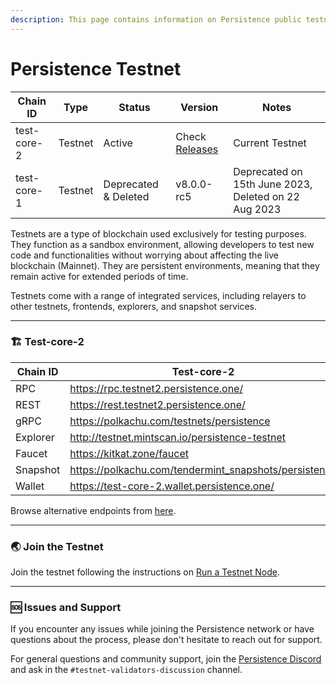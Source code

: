 ```yaml
---
description: This page contains information on Persistence public testnets
---
```


# Persistence Testnet

| Chain ID    | Type    | Status               | Version                                                                      | Notes                                                |
| ----------- | ------- | -------------------- | ---------------------------------------------------------------------------- | ---------------------------------------------------- |
| test-core-2 | Testnet | Active               | Check [Releases](https://github.com/persistenceOne/persistenceCore/releases) | Current Testnet                                      |
| test-core-1 | Testnet | Deprecated & Deleted | v8.0.0-rc5                                                                   | Deprecated on 15th June 2023, Deleted on 22 Aug 2023 |

Testnets are a type of blockchain used exclusively for testing purposes. They function as a sandbox environment, allowing developers to test new code and functionalities without worrying about affecting the live blockchain (Mainnet). They are persistent environments, meaning that they remain active for extended periods of time.

Testnets come with a range of integrated services, including relayers to other testnets, frontends, explorers, and snapshot services.



***

### 🏗️ Test-core-2

<table><thead><tr><th width="182.5">Chain ID</th><th>Test-core-2</th></tr></thead><tbody><tr><td>RPC</td><td><a href="https://rpc.testnet2.persistence.one/">https://rpc.testnet2.persistence.one/</a></td></tr><tr><td>REST</td><td><a href="https://rest.testnet2.persistence.one/">https://rest.testnet2.persistence.one/</a></td></tr><tr><td>gRPC</td><td><a href="https://polkachu.com/testnets/persistence">https://polkachu.com/testnets/persistence</a></td></tr><tr><td>Explorer</td><td><a href="http://testnet.mintscan.io/persistence-testnet">http://testnet.mintscan.io/persistence-testnet</a></td></tr><tr><td>Faucet</td><td><a href="https://kitkat.zone/faucet">https://kitkat.zone/faucet</a></td></tr><tr><td>Snapshot</td><td><a href="https://polkachu.com/tendermint_snapshots/persistence">https://polkachu.com/tendermint_snapshots/persistence</a></td></tr><tr><td>Wallet</td><td><a href="https://test-core-2.wallet.persistence.one/">https://test-core-2.wallet.persistence.one/</a></td></tr></tbody></table>

Browse alternative endpoints from [here](public-infrastructure.md).

***

### 🌏 Join the Testnet

Join the testnet following the instructions on [Run a Testnet Node](../nodes-and-endpoints/join-testnet.md).

***

### 🆘 Issues and Support

If you encounter any issues while joining the Persistence network or have questions about the process, please don't hesitate to reach out for support.

For general questions and community support, join the [Persistence Discord](https://discord.persistence.one) and ask in the `#testnet-validators-discussion` channel.
